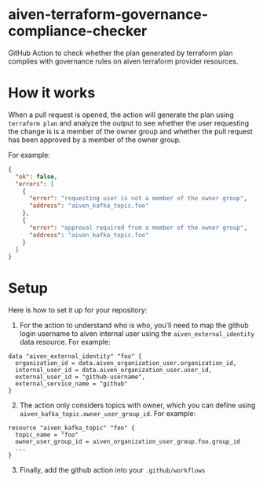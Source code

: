 # aiven-terraform-governance-compliance-checker
GitHub Action to check whether the plan generated by terraform plan complies with governance rules on aiven terraform provider resources.

# How it works
When a pull request is opened, the action will generate the plan using `terraform plan` and analyze the output to see
whether the user requesting the change is is a member of the owner group and whether the pull request has been approved by a member of the owner group.

For example:
```json
{
  "ok": false,
  "errors": [
    {
      "error": "requesting user is not a member of the owner group",
      "address": "aiven_kafka_topic.foo"
    },
    {
      "error": "approval required from a member of the owner group",
      "address": "aiven_kafka_topic.foo"
    }
  ] 
}
```


# Setup
Here is how to set it up for your repository:
1. For the action to understand who is who, you'll need to map the github login username to aiven internal user using the `aiven_external_identity` data resource. For example:
```
data "aiven_external_identity" "foo" {
  organization_id = data.aiven_organization_user.organization_id,
  internal_user_id = data.aiven_organization_user.user_id,
  external_user_id = "github-username",
  external_service_name = "github"
}
```

2. The action only considers topics with owner, which you can define using `aiven_kafka_topic.owner_user_group_id`. For example:
```
resource "aiven_kafka_topic" "foo" {
  topic_name = "foo"
  owner_user_group_id = aiven_organization_user_group.foo.group_id
  ...
}
```

3. Finally, add the github action into your `.github/workflows`



